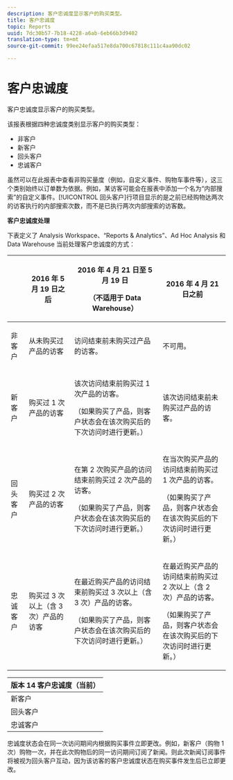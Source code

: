```yaml
---
description: 客户忠诚度显示客户的购买类型。
title: 客户忠诚度
topic: Reports
uuid: 7dc30b57-7b18-4228-a6ab-6eb66b3d9402
translation-type: tm+mt
source-git-commit: 99ee24efaa517e8da700c67818c111c4aa90dc02

---
```



# 客户忠诚度

客户忠诚度显示客户的购买类型。

该报表根据四种忠诚度类别显示客户的购买类型：

* 非客户
* 新客户
* 回头客户
* 忠诚客户

虽然可以在此报表中查看非购买量度（例如，自定义事件、购物车事件等），这三个类别始终以订单数为依据。例如，某访客可能会在报表中添加一个名为“内部搜索”的自定义事件。[!UICONTROL 回头客户]行项目显示的是之前已经购物达两次的访客执行的内部搜索次数，而不是已执行两次内部搜索的访客数。

**客户忠诚度处理**

下表定义了 Analysis Workspace、“Reports &amp; Analytics”、Ad Hoc Analysis 和 Data Warehouse 当前处理客户忠诚度的方式：

<table id="table_E6A5CA96BE5C47F29F09688A4D41BC60"> 
 <thead> 
  <tr> 
   <th colname="col1" class="entry"> </th> 
   <th colname="col2" class="entry"> <p>2016 年 5 月 19 日之后 </p> </th> 
   <th colname="col3" class="entry"> <p>2016 年 4 月 21 日至 5 月 19 日 </p> <p>（不适用于 Data Warehouse） </p> </th> 
   <th colname="col4" class="entry"> <p>2016 年 4 月 21 日之前 </p> </th> 
  </tr>
 </thead>
 <tbody> 
  <tr> 
   <td colname="col1"> <p>非客户 </p> </td> 
   <td colname="col2"> <p>从未购买过产品的访客 </p> </td> 
   <td colname="col3"> <p>访问结束前未购买过产品的访客。 </p> </td> 
   <td colname="col4"> <p>不可用。 </p> </td> 
  </tr> 
  <tr> 
   <td colname="col1"> <p>新客户 </p> </td> 
   <td colname="col2"> <p>购买过 1 次产品的访客 </p> </td> 
   <td colname="col3"> <p>该次访问结束前购买过 1 次产品的访客。 </p> <p>（如果购买了产品，则客户状态会在该次购买后的下次访问时进行更新。） </p> </td> 
   <td colname="col4"> <p>该次访问结束前未购买过产品的访客。 </p> </td> 
  </tr> 
  <tr> 
   <td colname="col1"> <p>回头客户 </p> </td> 
   <td colname="col2"> <p>购买过 2 次产品的访客 </p> </td> 
   <td colname="col3"> <p>在第 2 次购买产品的访问结束前购买过 2 次产品的访客。 </p> <p>（如果购买了产品，则客户状态会在该次购买后的下次访问时进行更新。） </p> </td> 
   <td colname="col4"> <p>在当次购买产品的访问结束前购买过 1 次产品的访客。 </p> <p>（如果购买了产品，则客户状态会在该次购买后的下次访问时进行更新。） </p> </td> 
  </tr> 
  <tr> 
   <td colname="col1"> <p>忠诚客户 </p> </td> 
   <td colname="col2"> <p>购买过 3 次以上（含 3 次）产品的访客 </p> </td> 
   <td colname="col3"> <p>在最近购买产品的访问结束前购买过 3 次以上（含 3 次）产品的访客。 </p> <p>（如果购买了产品，则客户状态会在该次购买后的下次访问时进行更新。） </p> </td> 
   <td colname="col4"> <p>在最近购买产品的访问结束前购买过 2 次以上（含 2 次）产品的访客。 </p> <p>（如果购买了产品，则客户状态会在该次购买后的下次访问时进行更新。） </p> </td> 
  </tr> 
 </tbody> 
</table>

| 版本 14 客户忠诚度（当前） |
|---|
| 新客户 | 1 次访问和 1 次购物 |
| 回头客户 | 1 次以上的访问和 2 次购物 |
| 忠诚客户 | 1 次以上的访问和 3 次以上的购物 |

忠诚度状态会在同一次访问期间内根据购买事件立即更改。例如，新客户（购物 1 次）购物一次，并在此次购物后的同一访问期间订阅了新闻。则此次新闻订阅事件将被视为回头客户互动，因为该访客的客户忠诚度状态在购买事件发生后已立即更改。
